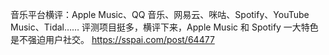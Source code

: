 音乐平台横评：Apple Music、QQ 音乐、网易云、咪咕、Spotify、YouTube Music、Tidal…… 评测项目挺多，横评下来，Apple Music 和 Spotify 一大特色是不强迫用户社交。 https://sspai.com/post/64477 